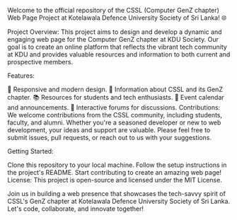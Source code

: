 Welcome to the official repository of the CSSL (Computer GenZ chapter) Web Page Project at Kotelawala Defence University Society of Sri Lanka! 🌐

Project Overview:
This project aims to design and develop a dynamic and engaging web page for the Computer GenZ chapter at KDU Society. Our goal is to create an online platform that reflects the vibrant tech community at KDU and provides valuable resources and information to both current and prospective members.

Features:

🚀 Responsive and modern design.
💼 Information about CSSL and its GenZ chapter.
📚 Resources for students and tech enthusiasts.
📅 Event calendar and announcements.
📢 Interactive forums for discussions.
Contributions:
We welcome contributions from the CSSL community, including students, faculty, and alumni. Whether you're a seasoned developer or new to web development, your ideas and support are valuable. Please feel free to submit issues, pull requests, or reach out to us with your suggestions.

Getting Started:

Clone this repository to your local machine.
Follow the setup instructions in the project's README.
Start contributing to create an amazing web page!
License:
This project is open-source and licensed under the MIT License.

Join us in building a web presence that showcases the tech-savvy spirit of CSSL's GenZ chapter at Kotelawala Defence University Society of Sri Lanka. Let's code, collaborate, and innovate together!
